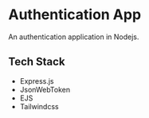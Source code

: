 # Authentication App

An authentication application in Nodejs.

## Tech Stack

- Express.js
- JsonWebToken
- EJS
- Tailwindcss
